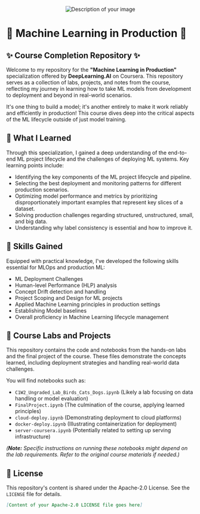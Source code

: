 <p align="center">
  <img src="https://github.com/user-attachments/assets/34a2223e-367f-40fd-beb1-88a2bd805f36" alt="Description of your image">
</p>

# 🌟 Machine Learning in Production 🌟

## ✨ Course Completion Repository ✨

Welcome to my repository for the **"Machine Learning in Production"** specialization offered by **DeepLearning.AI** on Coursera. This repository serves as a collection of labs, projects, and notes from the course, reflecting my journey in learning how to take ML models from development to deployment and beyond in real-world scenarios.

It's one thing to build a model; it's another entirely to make it work reliably and efficiently in production! This course dives deep into the critical aspects of the ML lifecycle outside of just model training.

## 🧠 What I Learned

Through this specialization, I gained a deep understanding of the end-to-end ML project lifecycle and the challenges of deploying ML systems. Key learning points include:

* Identifying the key components of the ML project lifecycle and pipeline.
* Selecting the best deployment and monitoring patterns for different production scenarios.
* Optimizing model performance and metrics by prioritizing disproportionately important examples that represent key slices of a dataset.
* Solving production challenges regarding structured, unstructured, small, and big data.
* Understanding why label consistency is essential and how to improve it.

## 💼 Skills Gained

Equipped with practical knowledge, I've developed the following skills essential for MLOps and production ML:

* ML Deployment Challenges
* Human-level Performance (HLP) analysis
* Concept Drift detection and handling
* Project Scoping and Design for ML projects
* Applied Machine Learning principles in production settings
* Establishing Model baselines
* Overall proficiency in Machine Learning lifecycle management

## 📂 Course Labs and Projects

This repository contains the code and notebooks from the hands-on labs and the final project of the course. These files demonstrate the concepts learned, including deployment strategies and handling real-world data challenges.

You will find notebooks such as:

* `C1W2_Ungraded_Lab_Birds_Cats_Dogs.ipynb` (Likely a lab focusing on data handling or model evaluation)
* `FinalProject.ipynb` (The culmination of the course, applying learned principles)
* `cloud-deploy.ipynb` (Demonstrating deployment to cloud platforms)
* `docker-deploy.ipynb` (Illustrating containerization for deployment)
* `server-coursera.ipynb` (Potentially related to setting up serving infrastructure)

*(**Note:** Specific instructions on running these notebooks might depend on the lab requirements. Refer to the original course materials if needed.)*

## 📄 License

This repository's content is shared under the Apache-2.0 License. See the `LICENSE` file for details.

```markdown
[Content of your Apache-2.0 LICENSE file goes here]

